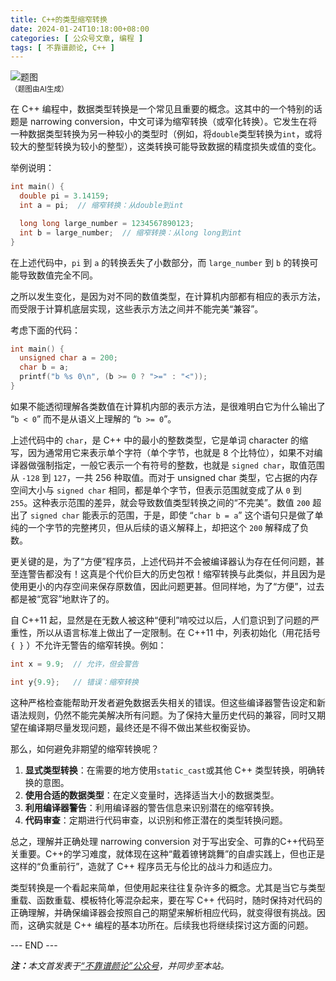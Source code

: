 ```yaml
---
title: C++的类型缩窄转换
date: 2024-01-24T10:18:00+08:00
categories: [ 公众号文章, 编程 ]
tags: [ 不靠谱颜论, C++ ]
---
```


<div class="p-3 text-center">
  <img class="img-fluid" src="/images/2024/0124/01.png" alt="题图" style="max-width:640px">
  <div><small>（题图由AI生成）</small></div>
</div>

在 C++ 编程中，数据类型转换是一个常见且重要的概念。这其中的一个特别的话题是 narrowing conversion，中文可译为缩窄转换（或窄化转换）。它发生在将一种数据类型转换为另一种较小的类型时（例如，将`double`类型转换为`int`，或将较大的整型转换为较小的整型），这类转换可能导致数据的精度损失或值的变化。

举例说明：

```cpp
int main() {
  double pi = 3.14159;
  int a = pi;  // 缩窄转换：从double到int

  long long large_number = 1234567890123;
  int b = large_number;  // 缩窄转换：从long long到int
}
```

在上述代码中，`pi` 到 `a` 的转换丢失了小数部分，而 `large_number` 到 `b` 的转换可能导致数值完全不同。

之所以发生变化，是因为对不同的数值类型，在计算机内部都有相应的表示方法，而受限于计算机底层实现，这些表示方法之间并不能完美“兼容”。

考虑下面的代码：

```cpp
int main() {
  unsigned char a = 200;
  char b = a;
  printf("b %s 0\n", (b >= 0 ? ">=" : "<"));
}
```

如果不能透彻理解各类数值在计算机内部的表示方法，是很难明白它为什么输出了 “`b < 0`” 而不是从语义上理解的 “`b >= 0`”。

上述代码中的 `char`，是 C++ 中的最小的整数类型，它是单词 character 的缩写，因为通常用它来表示单个字符（单个字节，也就是 8 个比特位），如果不对编译器做强制指定，一般它表示一个有符号的整数，也就是 `signed char`，取值范围从 `-128` 到 `127`，一共 256 种取值。而对于 unsigned char 类型，它占据的内存空间大小与 `signed char` 相同，都是单个字节，但表示范围就变成了从 `0` 到 `255`。这种表示范围的差异，就会导致数值类型转换之间的“不完美”。数值 `200` 超出了 `signed char` 能表示的范围，于是，即使 “`char b = a`” 这个语句只是做了单纯的一个字节的完整拷贝，但从后续的语义解释上，却把这个 `200` 解释成了负数。

更关键的是，为了“方便”程序员，上述代码并不会被编译器认为存在任何问题，甚至连警告都没有！这真是个代价巨大的历史包袱！缩窄转换与此类似，并且因为是使用更小的内存空间来保存原数值，因此问题更甚。但同样地，为了“方便”，过去都是被“宽容”地默许了的。

自 C++11 起，显然是在无数人被这种“便利”啃咬过以后，人们意识到了问题的严重性，所以从语言标准上做出了一定限制。在 C++11 中，列表初始化（用花括号 `{ }` ）不允许无警告的缩窄转换。例如：

```cpp
int x = 9.9;  // 允许，但会警告

int y{9.9};   // 错误：缩窄转换
```

这种严格检查能帮助开发者避免数据丢失相关的错误。但这些编译器警告设定和新语法规则，仍然不能完美解决所有问题。为了保持大量历史代码的兼容，同时又期望在编译期尽量发现问题，最终还是不得不做出某些权衡妥协。

那么，如何避免非期望的缩窄转换呢？

1. **显式类型转换**：在需要的地方使用`static_cast`或其他 C++ 类型转换，明确转换的意图。
2. **使用合适的数据类型**：在定义变量时，选择适当大小的数据类型。
3. **利用编译器警告**：利用编译器的警告信息来识别潜在的缩窄转换。
4. **代码审查**：定期进行代码审查，以识别和修正潜在的类型转换问题。

总之，理解并正确处理 narrowing conversion 对于写出安全、可靠的C++代码至关重要。C++的学习难度，就体现在这种“戴着镣铐跳舞”的自虐实践上，但也正是这样的“负重前行”，造就了 C++ 程序员无与伦比的战斗力和适应力。

类型转换是一个看起来简单，但使用起来往往复杂许多的概念。尤其是当它与类型重载、函数重载、模板特化等混杂起来，要在写 C++ 代码时，随时保持对代码的正确理解，并确保编译器会按照自己的期望来解析相应代码，就变得很有挑战。因而，这确实就是 C++ 编程的基本功所在。后续我也将继续探讨这方面的问题。

<div class="p-5 text-center">--- END ---</div>

<i><b>注：</b>本文首发表于[“不靠谱颜论”公众号](https://mp.weixin.qq.com/s/Gjfi8TC1Y6dfuj6AFVbV4A)，并同步至本站。</i>
